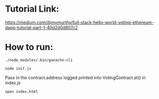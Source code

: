 # Tutorial Link:
https://medium.com/@mvmurthy/full-stack-hello-world-voting-ethereum-dapp-tutorial-part-1-40d2d0d807c2

# How to run:
```
./node_modules/.bin/ganache-cli
```
```
node init.js
```
Pass in the contract.address logged printed into VotingContract.at() in index.js
```
open index.html
```
